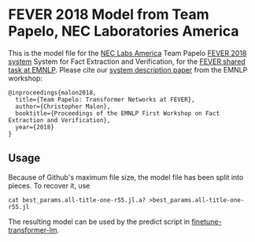 # FEVER 2018 Model from Team Papelo, NEC Laboratories America

This is the model file for the [NEC Labs America](http://www.nec-labs.com) Team Papelo [FEVER 2018 system](https://www.github.com/necla-ml/fever2018) System for Fact Extraction and Verification, for the [FEVER shared task at EMNLP](http://fever.ai).  Please cite our [system description paper](http://aclweb.org/anthology/W18-5517) from the EMNLP workshop:

```
@inproceedings{malon2018,
  title={Team Papelo: Transformer Networks at FEVER},
  author={Christopher Malon},
  booktitle={Proceedings of the EMNLP First Workshop on Fact Extraction and Verification},
  year={2018}
}
```

## Usage

Because of Github's maximum file size, the model file has been
split into pieces.  To recover it, use

```
cat best_params.all-title-one-r55.jl.a? >best_params.all-title-one-r55.jl
```

The resulting model can be used by the predict script in
[finetune-transformer-lm](https://github.com/cdmalon/finetune-transformer-lm).

